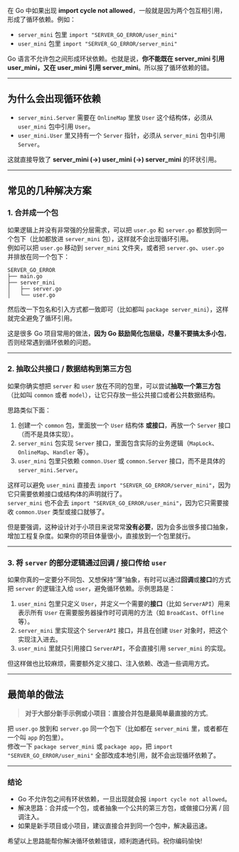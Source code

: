 在 Go 中如果出现 **import cycle not allowed**，一般就是因为两个包互相引用，形成了循环依赖。例如：

- `server_mini` 包里 `import "SERVER_GO_ERROR/user_mini"`
- `user_mini` 包里 `import "SERVER_GO_ERROR/server_mini"`

Go 语言不允许包之间形成环状依赖。也就是说，**你不能既在 server_mini 引用 user_mini，又在 user_mini 引用 server_mini**。所以报了循环依赖的错。

---

## 为什么会出现循环依赖

- `server_mini.Server` 需要在 `OnlineMap` 里放 `User` 这个结构体，必须从 `user_mini` 包中引用 `User`。
- `user_mini.User` 里又持有一个 `Server` 指针，必须从 `server_mini` 包中引用 `Server`。

这就直接导致了 **server_mini \(\->\) user_mini \(\->\) server_mini** 的环状引用。

---

## 常见的几种解决方案

### 1. 合并成一个包

如果逻辑上并没有非常强的分层需求，可以把 `user.go` 和 `server.go` 都放到同一个包下（比如都放进 `server_mini` 包），这样就不会出现循环引用。  
例如可以把 `user.go` 移动到 `server_mini` 文件夹，或者把 `server.go`、`user.go` 并排放在同一个包下：

```
SERVER_GO_ERROR
├── main.go
├── server_mini
│   ├── server.go
│   └── user.go
```

然后改一下包名和引入方式都一致即可（比如都叫 `package server_mini`），这样就完全避免了循环引用。

这是很多 Go 项目常用的做法，**因为 Go 鼓励简化包层级，尽量不要搞太多小包**，否则经常遇到循环依赖的问题。

---

### 2. 抽取公共接口 / 数据结构到第三方包

如果你确实想把 `server` 和 `user` 放在不同的包里，可以尝试**抽取一个第三方包**（比如叫 `common` 或者 `model`），让它只存放一些公共接口或者公共数据结构。

思路类似下面：

1. 创建一个 `common` 包，里面放一个 `User` 结构体 **或接口**，再放一个 `Server` 接口（而不是具体实现）。
2. `server_mini` 包实现 `Server` 接口，里面包含实际的业务逻辑（`MapLock`、`OnlineMap`、`Handler` 等）。
3. `user_mini` 包里只依赖 `common.User` 或 `common.Server` 接口，而不是具体的 `server_mini.Server`。

这样可以避免 `user_mini` 直接去 `import "SERVER_GO_ERROR/server_mini"`，因为它只需要依赖接口或结构体的声明就行了。  
`server_mini` 也不会去 `import "SERVER_GO_ERROR/user_mini"`，因为它只需要接收 `common.User` 类型或接口就够了。

但是要强调，这种设计对于小项目来说常常**没有必要**，因为会多出很多接口抽象，增加工程复杂度。如果你的项目体量很小，直接放到一个包里就行。

---

### 3. 将 `server` 的部分逻辑通过回调 / 接口传给 `user`

如果你真的一定要分不同包、又想保持“薄”抽象，有时可以通过**回调**或**接口**的方式把 `server` 的逻辑注入给 `user`，避免循环依赖。示例思路是：

1. `user_mini` 包里只定义 `User`，并定义一个需要的**接口**（比如 `ServerAPI`）用来表示所有 `User` 在需要服务器操作时可调用的方法（如 `BroadCast`、`Offline` 等）。
2. `server_mini` 里实现这个 `ServerAPI` 接口，并且在创建 `User` 对象时，把这个实现注入进去。
3. `user_mini` 里就只引用接口 `ServerAPI`，不会直接引用 `server_mini` 的实现。

但这样做也比较麻烦，需要额外定义接口、注入依赖、改造一些调用方式。

---

## 最简单的做法

> **对于大部分新手示例或小项目：直接合并包是最简单最直接的方式**。

把 `user.go` 放到和 `server.go` 同一个包下（比如都在 `server_mini` 里，或者都在一个叫 `app` 的包里）。  
修改一下 `package server_mini` 或 `package app`，把 `import "SERVER_GO_ERROR/user_mini"` 全部改成本地引用，就不会出现循环依赖了。

---

### 结论

- Go 不允许包之间有环状依赖，一旦出现就会报 `import cycle not allowed`。
- 解决思路：合并成一个包，或者抽象一个公共的第三方包，或做接口分离 / 回调注入。
- 如果是新手项目或小项目，建议直接合并到同一个包中，解决最迅速。

希望以上思路能帮你解决循环依赖错误，顺利跑通代码。祝你编码愉快!
